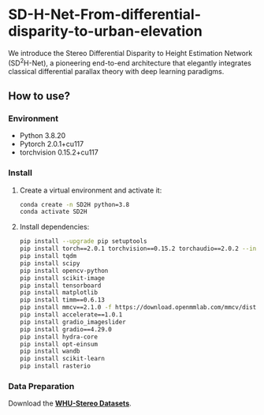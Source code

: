 # SD-H-Net-From-differential-disparity-to-urban-elevation

We introduce the Stereo Differential Disparity to Height Estimation Network (SD$^{2}$H-Net), a pioneering end-to-end architecture that elegantly integrates classical differential parallax theory with deep learning paradigms.

## **How to use?**

### **Environment**
- Python 3.8.20
- Pytorch 2.0.1+cu117
- torchvision 0.15.2+cu117

### **Install**
1. Create a virtual environment and activate it:
    ```bash
    conda create -n SD2H python=3.8
    conda activate SD2H
    ```

2. Install dependencies:
    ```bash
    pip install --upgrade pip setuptools
    pip install torch==2.0.1 torchvision==0.15.2 torchaudio==2.0.2 --index-url https://download.pytorch.org/whl/cu117
    pip install tqdm 
    pip install scipy 
    pip install opencv-python 
    pip install scikit-image 
    pip install tensorboard 
    pip install matplotlib 
    pip install timm==0.6.13 
    pip install mmcv==2.1.0 -f https://download.openmmlab.com/mmcv/dist/cu118/torch2.1/index.html
    pip install accelerate==1.0.1 
    pip install gradio_imageslider 
    pip install gradio==4.29.0 
    pip install hydra-core
    pip install opt-einsum
    pip install wandb 
    pip install scikit-learn
    pip install rasterio
    ```

### **Data Preparation**
Download the **[WHU-Stereo Datasets](https://github.com/Sheng029/WHU-Stereo)**.


